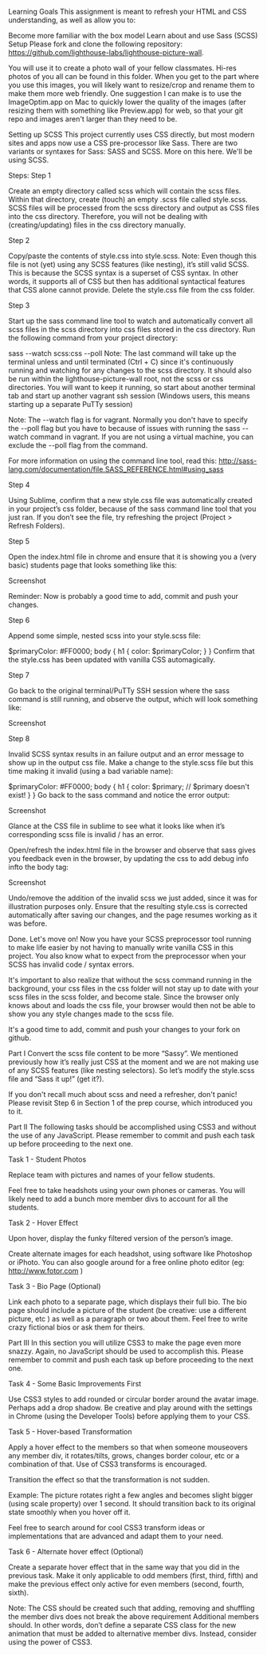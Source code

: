 Learning Goals
This assignment is meant to refresh your HTML and CSS understanding, as well as allow you to:

Become more familiar with the box model
Learn about and use Sass (SCSS)
Setup
Please fork and clone the following repository: https://github.com/lighthouse-labs/lighthouse-picture-wall.

You will use it to create a photo wall of your fellow classmates. Hi-res photos of you all can be found in this folder. When you get to the part where you use this images, you will likely want to resize/crop and rename them to make them more web friendly. One suggestion I can make is to use the ImageOptim.app on Mac to quickly lower the quality of the images (after resizing them with something like Preview.app) for web, so that your git repo and images aren't larger than they need to be.

Setting up SCSS
This project currently uses CSS directly, but most modern sites and apps now use a CSS pre-processor like Sass. There are two variants or syntaxes for Sass: SASS and SCSS. More on this here. We'll be using SCSS.

Steps:
Step 1

Create an empty directory called scss which will contain the scss files. Within that directory, create (touch) an empty .scss file called style.scss. SCSS files will be processed from the scss directory and output as CSS files into the css directory. Therefore, you will not be dealing with (creating/updating) files in the css directory manually.

Step 2

Copy/paste the contents of style.css into style.scss. Note: Even though this file is not (yet) using any SCSS features (like nesting), it’s still valid SCSS. This is because the SCSS syntax is a superset of CSS syntax. In other words, it supports all of CSS but then has additional syntactical features that CSS alone cannot provide. Delete the style.css file from the css folder.

Step 3

Start up the sass command line tool to watch and automatically convert all scss files in the scss directory into css files stored in the css directory. Run the following command from your project directory:

sass --watch scss:css --poll
Note: The last command will take up the terminal unless and until terminated (Ctrl + C) since it's continuously running and watching for any changes to the scss directory. It should also be run within the lighthouse-picture-wall root, not the scss or css directories. You will want to keep it running, so start about another terminal tab and start up another vagrant ssh session (Windows users, this means starting up a separate PuTTy session)

Note: The --watch flag is for vagrant. Normally you don't have to specify the --poll flag but you have to because of issues with running the sass --watch command in vagrant. If you are not using a virtual machine, you can exclude the --poll flag from the command.

For more information on using the command line tool, read this: http://sass-lang.com/documentation/file.SASS_REFERENCE.html#using_sass

Step 4

Using Sublime, confirm that a new style.css file was automatically created in your project’s css folder, because of the sass command line tool that you just ran. If you don’t see the file, try refreshing the project (Project > Refresh Folders).

Step 5

Open the index.html file in chrome and ensure that it is showing you a (very basic) students page that looks something like this:

Screenshot

Reminder: Now is probably a good time to add, commit and push your changes.

Step 6

Append some simple, nested scss into your style.scss file:

$primaryColor: #FF0000;
body {
  h1 {
    color: $primaryColor; 
  }
}
Confirm that the style.css has been updated with vanilla CSS automagically.

Step 7

Go back to the original terminal/PuTTy SSH session where the sass command is still running, and observe the output, which will look something like:

Screenshot

Step 8

Invalid SCSS syntax results in an failure output and an error message to show up in the output css file. Make a change to the style.scss file but this time making it invalid (using a bad variable name):

$primaryColor: #FF0000;
body {
  h1 {
    color: $primary;  // $primary doesn't exist!
  }
}
Go back to the sass command and notice the error output:

Screenshot

Glance at the CSS file in sublime to see what it looks like when it’s corresponding scss file is invalid / has an error.

Open/refresh the index.html file in the browser and observe that sass gives you feedback even in the browser, by updating the css to add debug info infto the body tag:

Screenshot

Undo/remove the addition of the invalid scss we just added, since it was for illustration purposes only. Ensure that the resulting style.css is corrected automatically after saving our changes, and the page resumes working as it was before.

Done. Let's move on!
Now you have your SCSS preprocessor tool running to make life easier by not having to manually write vanilla CSS in this project. You also know what to expect from the preprocessor when your SCSS has invalid code / syntax errors.

It's important to also realize that without the scss command running in the background, your css files in the css folder will not stay up to date with your scss files in the scss folder, and become stale. Since the browser only knows about and loads the css file, your browser would then not be able to show you any style changes made to the scss file.

It's a good time to add, commit and push your changes to your fork on github.

Part I
Convert the scss file content to be more “Sassy”. We mentioned previously how it’s really just CSS at the moment and we are not making use of any SCSS features (like nesting selectors). So let’s modify the style.scss file and “Sass it up!” (get it?).

If you don't recall much about scss and need a refresher, don't panic! Please revisit Step 6 in Section 1 of the prep course, which introduced you to it.

Part II
The following tasks should be accomplished using CSS3 and without the use of any JavaScript. Please remember to commit and push each task up before proceeding to the next one.

Task 1 - Student Photos

Replace team with pictures and names of your fellow students.

Feel free to take headshots using your own phones or cameras. You will likely need to add a bunch more member divs to account for all the students.

Task 2 - Hover Effect

Upon hover, display the funky filtered version of the person’s image.

Create alternate images for each headshot, using software like Photoshop or iPhoto. You can also google around for a free online photo editor (eg: http://www.fotor.com )

Task 3 - Bio Page (Optional)

Link each photo to a separate page, which displays their full bio. The bio page should include a picture of the student (be creative: use a different picture, etc ) as well as a paragraph or two about them. Feel free to write crazy fictional bios or ask them for theirs.

Part III
In this section you will utilize CSS3 to make the page even more snazzy. Again, no JavaScript should be used to accomplish this. Please remember to commit and push each task up before proceeding to the next one.

Task 4 - Some Basic Improvements First

Use CSS3 styles to add rounded or circular border around the avatar image. Perhaps add a drop shadow. Be creative and play around with the settings in Chrome (using the Developer Tools) before applying them to your CSS.

Task 5 - Hover-based Transformation

Apply a hover effect to the members so that when someone mouseovers any member div, it rotates/tilts, grows, changes border colour, etc or a combination of that. Use of CSS3 transforms is encouraged.

Transition the effect so that the transformation is not sudden.

Example: The picture rotates right a few angles and becomes slight bigger (using scale property) over 1 second. It should transition back to its original state smoothly when you hover off it.

Feel free to search around for cool CSS3 transform ideas or implementations that are advanced and adapt them to your need.

Task 6 - Alternate hover effect (Optional)

Create a separate hover effect that in the same way that you did in the previous task. Make it only applicable to odd members (first, third, fifth) and make the previous effect only active for even members (second, fourth, sixth).

Note: The CSS should be created such that adding, removing and shuffling the member divs does not break the above requirement Additional members should. In other words, don’t define a separate CSS class for the new animation that must be added to alternative member divs. Instead, consider using the power of CSS3.
